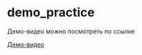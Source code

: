 # demo_practice

Демо-видео можно посмотреть по ссылке

[Демо-видео](https://drive.google.com/file/d/1huXTMVYAX3Ck5k9j_FA5JqbRs2iCtR8k/view?usp=sharing)
